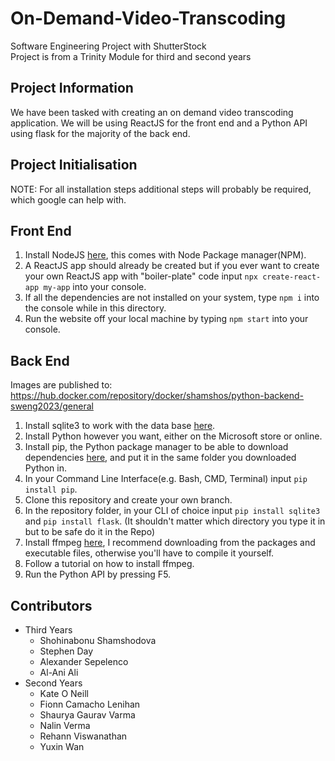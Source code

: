 # On-Demand-Video-Transcoding

Software Engineering Project with ShutterStock  
Project is from a Trinity Module for third and second years

## Project Information

We have been tasked with creating an on demand video transcoding application.
We will be using ReactJS for the front end and a Python API using flask for the majority of the back end.

## Project Initialisation

NOTE: For all installation steps additional steps will probably be required, which google can help with.

## Front End

1. Install NodeJS [here][3], this comes with Node Package manager(NPM).
2. A ReactJS app should already be created but if you ever want to create your own ReactJS app with "boiler-plate" code input `npx create-react-app my-app` into your console.
3. If all the dependencies are not installed on your system, type `npm i` into the console while in this directory.
4. Run the website off your local machine by typing `npm start` into your console.

## Back End
Images are published to: https://hub.docker.com/repository/docker/shamshos/python-backend-sweng2023/general

1. Install sqlite3 to work with the data base [here][1].
2. Install Python however you want, either on the Microsoft store or online.
3. Install pip, the Python package manager to be able to download dependencies [here][2], and put it in the same folder you downloaded Python in.
4. In your Command Line Interface(e.g. Bash, CMD, Terminal) input `pip install pip`.
5. Clone this repository and create your own branch.
6. In the repository folder, in your CLI of choice input `pip install sqlite3` and `pip install flask`. (It shouldn't matter which directory you type it in but to be safe do it in the Repo)
7. Install ffmpeg [here][4], I recommend downloading from the packages and executable files, otherwise you'll have to compile it yourself.
8. Follow a tutorial on how to install ffmpeg.
9. Run the Python API by pressing F5.

## Contributors

* Third Years
  * Shohinabonu Shamshodova
  * Stephen Day
  * Alexander Sepelenco
  * Al-Ani Ali
* Second Years
  * Kate O Neill
  * Fionn Camacho Lenihan
  * Shaurya Gaurav Varma
  * Nalin Verma
  * Rehann Viswanathan
  * Yuxin Wan

[1]: https://www.sqlite.org/download.html
[2]: https://pypi.org/project/pip/#files
[3]: https://nodejs.org/en/download/
[4]: https://ffmpeg.org/download.html
